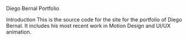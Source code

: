 Diego Bernal Portfolio

Introduction
This is the source code for the site for the portfolio of Diego Bernal. It includes his most recent work in Motion Design and UI/UX animation.